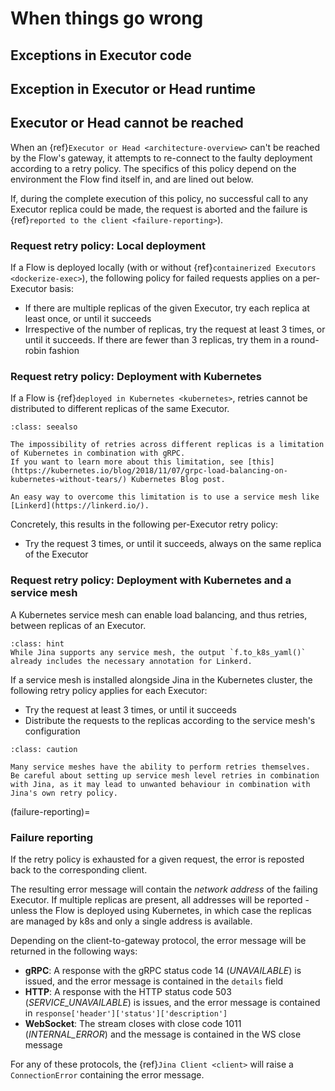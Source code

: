 # When things go wrong

## Exceptions in Executor code

## Exception in Executor or Head runtime

## Executor or Head cannot be reached

When an {ref}`Executor or Head <architecture-overview>` can't be reached by the Flow's gateway, it attempts to re-connect
to the faulty deployment according to a retry policy.
The specifics of this policy depend on the environment the Flow find itself in, and are lined out below.

If, during the complete execution of this policy, no successful call to any Executor replica could be made, the request is aborted
and the failure is {ref}`reported to the client <failure-reporting>`).

### Request retry policy: Local deployment

If a Flow is deployed locally (with or without {ref}`containerized Executors <dockerize-exec>`), the following policy
for failed requests applies on a per-Executor basis:

- If there are multiple replicas of the given Executor, try each replica at least once, or until it succeeds
- Irrespective of the number of replicas, try the request at least 3 times, or until it succeeds. If there are fewer than 3 replicas, try them in a round-robin fashion

### Request retry policy: Deployment with Kubernetes

If a Flow is {ref}`deployed in Kubernetes <kubernetes>`, retries cannot be distributed to different replicas of the same Executor.

````{admonition} See Also
:class: seealso

The impossibility of retries across different replicas is a limitation of Kubernetes in combination with gRPC.
If you want to learn more about this limitation, see [this](https://kubernetes.io/blog/2018/11/07/grpc-load-balancing-on-kubernetes-without-tears/) Kubernetes Blog post.

An easy way to overcome this limitation is to use a service mesh like [Linkerd](https://linkerd.io/).
````

Concretely, this results in the following per-Executor retry policy:

- Try the request 3 times, or until it succeeds, always on the same replica of the Executor

### Request retry policy: Deployment with Kubernetes and a service mesh

A Kubernetes service mesh can enable load balancing, and thus retries, between replicas of an Executor.

````{admonition} Hint
:class: hint
While Jina supports any service mesh, the output `f.to_k8s_yaml()` already includes the necessary annotation for Linkerd.
````

If a service mesh is installed alongside Jina in the Kubernetes cluster, the following retry policy applies for each Executor:

- Try the request at least 3 times, or until it succeeds
- Distribute the requests to the replicas according to the service mesh's configuration


````{admonition} Caution
:class: caution

Many service meshes have the ability to perform retries themselves.
Be careful about setting up service mesh level retries in combination with Jina, as it may lead to unwanted behaviour in combination with
Jina's own retry policy.
````

(failure-reporting)=
### Failure reporting

If the retry policy is exhausted for a given request, the error is reposted back to the corresponding client.

The resulting error message will contain the *network address* of the failing Executor.
If multiple replicas are present, all addresses will be reported - unless the Flow is deployed using Kubernetes, in which
case the replicas are managed by k8s and only a single address is available.

Depending on the client-to-gateway protocol, the error message will be returned in the following ways:

- **gRPC**: A response with the gRPC status code 14 (*UNAVAILABLE*) is issued, and the error message is contained in the `details` field
- **HTTP**: A response with the HTTP status code 503 (*SERVICE_UNAVAILABLE*) is issues, and the error message is contained in `response['header']['status']['description']`
- **WebSocket**: The stream closes with close code 1011 (*INTERNAL_ERROR*) and the message is contained in the WS close message

For any of these protocols, the {ref}`Jina Client <client>` will raise a `ConnectionError` containing the error message.